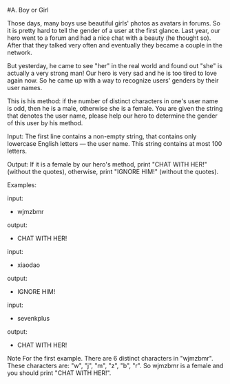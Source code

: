 #A. Boy or Girl

Those days, many boys use beautiful girls' photos as avatars in forums. So it is pretty hard to tell the gender of a user at the first glance. Last year, our hero went to a forum and had a nice chat with a beauty (he thought so). After that they talked very often and eventually they became a couple in the network.

But yesterday, he came to see "her" in the real world and found out "she" is actually a very strong man! Our hero is very sad and he is too tired to love again now. So he came up with a way to recognize users' genders by their user names.

This is his method: if the number of distinct characters in one's user name is odd, then he is a male, otherwise she is a female. You are given the string that denotes the user name, please help our hero to determine the gender of this user by his method.

Input: 
The first line contains a non-empty string, that contains only lowercase English letters — the user name. This string contains at most 100 letters.

Output: 
If it is a female by our hero's method, print "CHAT WITH HER!" (without the quotes), otherwise, print "IGNORE HIM!" (without the quotes).

Examples:

input:
- wjmzbmr

output:
- CHAT WITH HER!

input:
- xiaodao

output:
- IGNORE HIM!

input:
- sevenkplus

output:
- CHAT WITH HER!

Note
For the first example. There are 6 distinct characters in "wjmzbmr". These characters are: "w", "j", "m", "z", "b", "r". So wjmzbmr is a female and you should print "CHAT WITH HER!".
